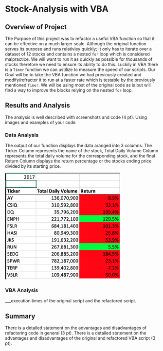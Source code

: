 # Stock-Analysis with VBA 

## Overview of Project
The Purpose of this project was to refactor a useful VBA function so that it can be effective on a much larger scale. Although the original function serves its purpose and runs relativley quickly; It only has to iterate over a dataset of 12 stocks and contains a nested `for` loop which is considered malpractice. We will want to run it as quickly as possible for thousands of stocks therefore we need to ensure its ability to do this. Luckily in VBA there is a `Timer` function we can ustilize to measure the speed of our scripts. Our Goal will be to take the VBA function we had previously created and modify/refractor it to run at a faster rate which is testable by the previously mentioned `Timer`. We will be using most of the original code as is but will find a way to improve the blocks relying on the nested `for` loop.  
## Results and Analysis
The analysis is well described with screenshots and code (4 pt).
Using images and examples of your code
### Data Analysis
The output of our function displays the data aranged into 3 columns. The Ticker Column represents the name of the stock, Total Daily Volume Column represents the total daily volume for the corresponding stock, and the final Return Column displays the return percentage or the stocks ending price divided by its starting price.

![alt text](https://github.com/sebcampos/stock-analysis/blob/master/other_pngs/2017.png)



### VBA Analysis
___execution times of the original script and the refactored script.
## Summary
There is a detailed statement on the advantages and disadvantages of refactoring code in general (3 pt).
There is a detailed statement on the advantages and disadvantages of the original and refactored VBA script (3 pt).